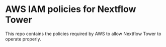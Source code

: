 # AWS IAM policies for Nextflow Tower  
 
This repo contains the policies required by AWS to allow Nextflow Tower
to operate properly.
